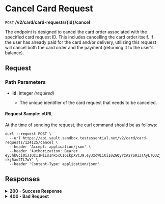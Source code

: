 # Cancel Card Request

`POST` **/v2/card/card-requests/{id}/cancel**

The endpoint is designed to cancel the card order associated with the specified card request ID. This includes cancelling the card order itself. If the user has already paid for the card and/or delivery, utilizing this request will cancel both the card order and the payment (returning it to the user's balance).

## Request

### Path Parameters

- **id**: integer<int64> *(required)*
  - The unique identifier of the card request that needs to be canceled.

#### **Request Sample: cURL**

At the time of sending the request, the curl command should be as follows:

```curl cURL
curl --request POST \
  --url https://api.vault.sandbox.testessential.net/v2/card/card-requests/124125/cancel \
  --header 'Accept: application/json' \
  --header 'Authorization: Bearer eyJhbGciOiJIUzI1NiIsInR5cCI6IkpXVCJ9.eyJzdWIiOiI0ZGQyYzA2YS01ZTAyLTQ3ZjMtYWM5Zi1hYzE4Y2Q5Y2ZiNDQiLCJleHAiOjE3MTIyMzAyOTIsImlhdCI6MTcxMjE0Mzg5Mn0.Zf1C96fU6YXbxLec3BSjhqZPRpSRLU-rkj5aw2TL7wY' \
  --header 'Content-Type: application/json'
```

## Responses

<details>
<summary><strong>200 - Success Response</strong></summary>
  
This field indicates the outcome of the cancellation operation.
  
**Media type:** `application/json`
  
- **result**: string
  - A string indicating the result of the cancellation process.
  
**Responses example**
```json
{
  "result": "ok"
}
```
</details>


<details>
<summary><strong>400 - Bad Request</strong></summary>

The response status code indicates that the requested page was not found on the server.
  
**Media type:** `application/json`
  
  

- **message:** string
  - Message displayed to the user.

- **field:** string
  - Specifies the field in the request that caused the error.

- **errorId:** integer
  - Identifier of the error.

- **systemId:** string
  - Identifier of the component.

- **originalMessage:** string
  - The original error message.

- **errorStackTrace:** string
  - The place where the error occurred in the code.

- **data:** object
  - Additional data related to the error, structured as key-value pairs.
    - **additionalProp1:** object
    - **additionalProp2:** object
    - **additionalProp3:** object

- **error:** string
  - Identifier of the error.

    
**Responses example**

```json
{
  "error": "COMMON",
  "errorId": 0,
  "message": "Sorry for inconvenience. We're fixing the issue. If you have urgent questions, contact support",
  "systemId": "core"
}
```

</details>
